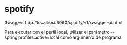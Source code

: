# spotify
Swagger: http://localhost:8080/spotify/v1/swagger-ui.html

Para ejecutar con el perfil local, utilizar el parámetro --spring.profiles.active=local como argumento de programa